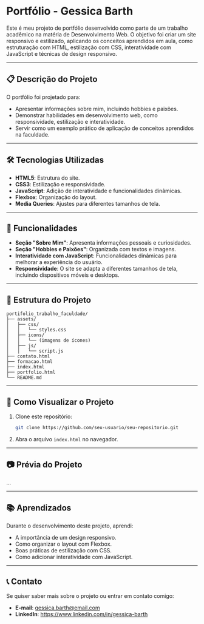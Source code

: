 # Portfólio - Gessica Barth

Este é meu projeto de portfólio desenvolvido como parte de um trabalho acadêmico na matéria de Desenvolvimento Web. O objetivo foi criar um site responsivo e estilizado, aplicando os conceitos aprendidos em aula, como estruturação com HTML, estilização com CSS, interatividade com JavaScript e técnicas de design responsivo.

---

## 📋 Descrição do Projeto

O portfólio foi projetado para:
- Apresentar informações sobre mim, incluindo hobbies e paixões.
- Demonstrar habilidades em desenvolvimento web, como responsividade, estilização e interatividade.
- Servir como um exemplo prático de aplicação de conceitos aprendidos na faculdade.

---

## 🛠️ Tecnologias Utilizadas

- **HTML5**: Estrutura do site.
- **CSS3**: Estilização e responsividade.
- **JavaScript**: Adição de interatividade e funcionalidades dinâmicas.
- **Flexbox**: Organização do layout.
- **Media Queries**: Ajustes para diferentes tamanhos de tela.

---

## 🎨 Funcionalidades

- **Seção "Sobre Mim"**: Apresenta informações pessoais e curiosidades.
- **Seção "Hobbies e Paixões"**: Organizada com textos e imagens.
- **Interatividade com JavaScript**: Funcionalidades dinâmicas para melhorar a experiência do usuário.
- **Responsividade**: O site se adapta a diferentes tamanhos de tela, incluindo dispositivos móveis e desktops.

---

## 📂 Estrutura do Projeto

```plaintext
portifolio_trabalho_faculdade/
├── assets/
│   ├── css/
│   │   └── styles.css
│   ├── icons/
│   │   └── (imagens de ícones)
│   ├── js/
│   │   └── script.js
├── contato.html
├── formacao.html
├── index.html
├── portfolio.html
└── README.md
```

---

## 🚀 Como Visualizar o Projeto

1. Clone este repositório:
   ```bash
   git clone https://github.com/seu-usuario/seu-repositorio.git
   ```
2. Abra o arquivo `index.html` no navegador.

---

## 📷 Prévia do Projeto

...

---

## 📚 Aprendizados

Durante o desenvolvimento deste projeto, aprendi:
- A importância de um design responsivo.
- Como organizar o layout com Flexbox.
- Boas práticas de estilização com CSS.
- Como adicionar interatividade com JavaScript.

---

## 📞 Contato

Se quiser saber mais sobre o projeto ou entrar em contato comigo:
- **E-mail**: gessica.barth@email.com
- **LinkedIn**: https://www.linkedin.com/in/gessica-barth
